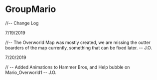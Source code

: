 # GroupMario

//-- Change Log

7/19/2019

  //-- The Overworld Map was mostly created, we are missing the outter boarders of the map currently, something that can be fixed later.                                           -- J.O.

7/20/2019

  // -- Added Animations to Hammer Bros, and Help bubble on Mario_Overworld1   -- J.O.
